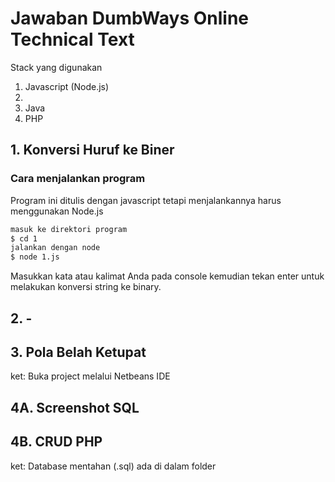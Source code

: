 # Jawaban DumbWays Online Technical Text
Stack yang digunakan
1. Javascript (Node.js)
2. 
3. Java
4. PHP
## 1. Konversi Huruf ke Biner
### Cara menjalankan program

Program ini ditulis dengan javascript tetapi menjalankannya harus menggunakan Node.js


```sh
masuk ke direktori program
$ cd 1
jalankan dengan node
$ node 1.js
```

Masukkan kata atau kalimat Anda pada console kemudian tekan enter untuk melakukan konversi string ke binary.

## 2. -

## 3. Pola Belah Ketupat
ket: Buka project melalui Netbeans IDE

## 4A. Screenshot SQL

## 4B. CRUD PHP
ket: Database mentahan (.sql) ada di dalam folder
